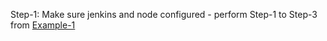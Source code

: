 
Step-1: Make sure jenkins and node configured - perform Step-1 to Step-3 from [Example-1](Example-1.md)
